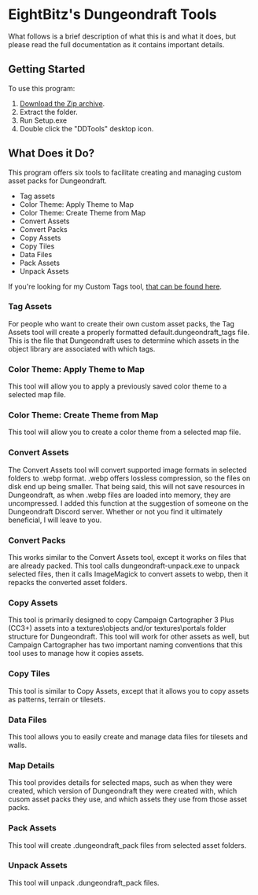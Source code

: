 <h1>EightBitz's Dungeondraft Tools</h1>
<p>What follows is a brief description of what this is and what it does, but please read the full documentation as it contains important details.</p>

<h2>Getting Started</h2>

<p>To use this program:</p>
<ol>
<li><a href="https://github.com/EightBitz/Dungeondraft-Tools/archive/Version-4.1.0.zip">Download the Zip archive</a>.</li>
<li>Extract the folder.</li>
<li>Run Setup.exe</li>
<li>Double click the "DDTools" desktop icon.</li>
</ol>

<h2>What Does it Do?</h2>

This program offers six tools to facilitate creating and managing custom asset packs for Dungeondraft.
<ul>
<li>Tag assets</li>
<li>Color Theme: Apply Theme to Map</li>
<li>Color Theme: Create Theme from Map</li>
<li>Convert Assets</li>
<li>Convert Packs</li>
<li>Copy Assets</li>
<li>Copy Tiles</li>
<li>Data Files</li>
<li>Pack Assets</li>
<li>Unpack Assets</li>
</ul>

<p>If you're looking for my Custom Tags tool, <a href="https://github.com/EightBitz/Dungeondraft-Custom-Tags">that can be found here</a>.</p>

<h3>Tag Assets</h3>

<p>For people who want to create their own custom asset packs, the Tag Assets tool will create a properly formatted default.dungeondraft_tags file. This is the file that Dungeondraft uses to determine which assets in the object library are associated with which tags.</p>

<h3>Color Theme: Apply Theme to Map</h3>

<p>This tool will allow you to apply a previously saved color theme to a selected map file.</p>

<h3>Color Theme: Create Theme from Map</h3>

<p>This tool will allow you to create a color theme from a selected map file.</p>

<h3>Convert Assets</h3>

<p>The Convert Assets tool will convert supported image formats in selected folders to .webp format. .webp offers lossless compression, so the files on disk end up being smaller. That being said, this will not save resources in Dungeondraft, as when .webp files are loaded into memory, they are uncompressed. I added this function at the suggestion of someone on the Dungeondraft Discord server. Whether or not you find it ultimately beneficial, I will leave to you.</p>

<h3>Convert Packs</h3>

<p>This works similar to the Convert Assets tool, except it works on files that are already packed. This tool calls dungeondraft-unpack.exe to unpack selected files, then it calls ImageMagick to convert assets to webp, then it repacks the converted asset folders.</p>

<h3>Copy Assets</h3>

<p>This tool is primarily designed to copy Campaign Cartographer 3 Plus (CC3+) assets into a textures\objects and/or textures\portals folder structure for Dungeondraft. This tool will work for other assets as well, but Campaign Cartographer has two important naming conventions that this tool uses to manage how it copies assets.</p>

<h3>Copy Tiles</h3>

<p>This tool is similar to Copy Assets, except that it allows you to copy assets as patterns, terrain or tilesets.</p>

<h3>Data Files</h3>

<p>This tool allows you to easily create and manage data files for tilesets and walls.</p>

<h3>Map Details</h3>

<p>This tool provides details for selected maps, such as when they were created, which version of Dungeondraft they were created with, which cusom asset packs they use, and which assets they use from those asset packs.</p>

<h3>Pack Assets</h3>

<p>This tool will create .dungeondraft_pack files from selected asset folders.</p>

<h3>Unpack Assets</h3>

<p>This tool will unpack .dungeondraft_pack files.</p>